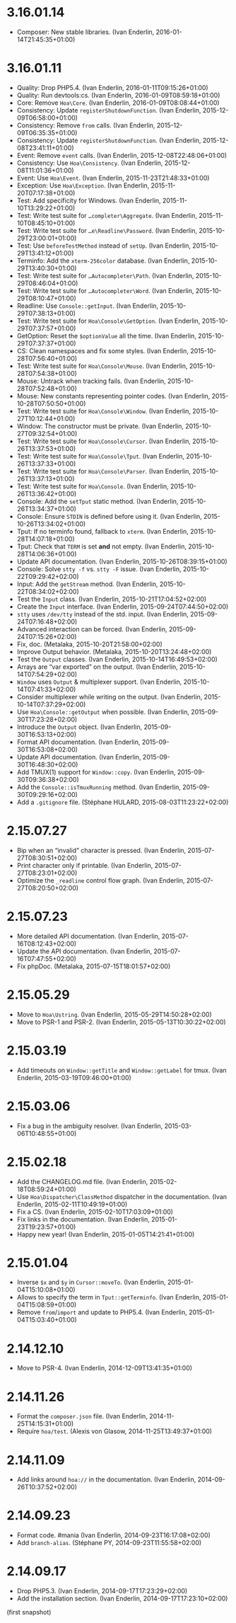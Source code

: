 # 3.16.01.14

  * Composer: New stable libraries. (Ivan Enderlin, 2016-01-14T21:45:35+01:00)

# 3.16.01.11

  * Quality: Drop PHP5.4. (Ivan Enderlin, 2016-01-11T09:15:26+01:00)
  * Quality: Run devtools:cs. (Ivan Enderlin, 2016-01-09T08:59:18+01:00)
  * Core: Remove `Hoa\Core`. (Ivan Enderlin, 2016-01-09T08:08:44+01:00)
  * Consistency: Update `registerShutdownFunction`. (Ivan Enderlin, 2015-12-09T06:58:00+01:00)
  * Consistency: Remove `from` calls. (Ivan Enderlin, 2015-12-09T06:35:35+01:00)
  * Consistency: Update `registerShutdownFunction`. (Ivan Enderlin, 2015-12-08T23:41:11+01:00)
  * Event: Remove `event` calls. (Ivan Enderlin, 2015-12-08T22:48:06+01:00)
  * Consistency: Use `Hoa\Consistency`. (Ivan Enderlin, 2015-12-08T11:01:36+01:00)
  * Event: Use `Hoa\Event`. (Ivan Enderlin, 2015-11-23T21:48:33+01:00)
  * Exception: Use `Hoa\Exception`. (Ivan Enderlin, 2015-11-20T07:17:38+01:00)
  * Test: Add specificity for Windows. (Ivan Enderlin, 2015-11-10T13:29:22+01:00)
  * Test: Write test suite for `…completer\Aggregate`. (Ivan Enderlin, 2015-11-10T08:45:10+01:00)
  * Test: Write test suite for `…e\Readline\Password`. (Ivan Enderlin, 2015-10-29T23:00:01+01:00)
  * Test: Use `beforeTestMethod` instead of `setUp`. (Ivan Enderlin, 2015-10-29T13:41:12+01:00)
  * Terminfo: Add the `xterm-256color` database. (Ivan Enderlin, 2015-10-29T13:40:30+01:00)
  * Test: Write test suite for `…Autocompleter\Path`. (Ivan Enderlin, 2015-10-29T08:46:04+01:00)
  * Test: Write test suite for `…Autocompleter\Word`. (Ivan Enderlin, 2015-10-29T08:10:47+01:00)
  * Readline: Use `Console::getInput`. (Ivan Enderlin, 2015-10-29T07:38:13+01:00)
  * Test: Write test suite for `Hoa\Console\GetOption`. (Ivan Enderlin, 2015-10-29T07:37:57+01:00)
  * GetOption: Reset the `$optionValue` all the time. (Ivan Enderlin, 2015-10-29T07:37:37+01:00)
  * CS: Clean namespaces and fix some styles. (Ivan Enderlin, 2015-10-28T07:56:40+01:00)
  * Test: Write test suite for `Hoa\Console\Mouse`. (Ivan Enderlin, 2015-10-28T07:54:38+01:00)
  * Mouse: Untrack when tracking fails. (Ivan Enderlin, 2015-10-28T07:52:48+01:00)
  * Mouse: New constants representing pointer codes. (Ivan Enderlin, 2015-10-28T07:50:50+01:00)
  * Test: Write test suite for `Hoa\Console\Window`. (Ivan Enderlin, 2015-10-27T10:12:44+01:00)
  * Window: The constructor must be private. (Ivan Enderlin, 2015-10-27T09:32:54+01:00)
  * Test: Write test suite for `Hoa\Console\Cursor`. (Ivan Enderlin, 2015-10-26T13:37:53+01:00)
  * Test: Write test suite for `Hoa\Console\Tput`. (Ivan Enderlin, 2015-10-26T13:37:33+01:00)
  * Test: Write test suite for `Hoa\Console\Parser`. (Ivan Enderlin, 2015-10-26T13:37:13+01:00)
  * Test: Write test suite for `Hoa\Console`. (Ivan Enderlin, 2015-10-26T13:36:42+01:00)
  * Console: Add the `setTput` static method. (Ivan Enderlin, 2015-10-26T13:34:37+01:00)
  * Console: Ensure `STDIN` is defined before using it. (Ivan Enderlin, 2015-10-26T13:34:02+01:00)
  * Tput: If no terminfo found, fallback to `xterm`. (Ivan Enderlin, 2015-10-28T14:07:18+01:00)
  * Tput: Check that `TERM` is set **and** not empty. (Ivan Enderlin, 2015-10-28T14:06:36+01:00)
  * Update API documentation. (Ivan Enderlin, 2015-10-26T08:39:15+01:00)
  * Console: Solve `stty -f` vs. `stty -F` issue. (Ivan Enderlin, 2015-10-22T09:29:42+02:00)
  * Input: Add the `getStream` method. (Ivan Enderlin, 2015-10-22T08:34:02+02:00)
  * Test the `Input` class. (Ivan Enderlin, 2015-10-21T17:04:52+02:00)
  * Create the `Input` interface. (Ivan Enderlin, 2015-09-24T07:44:50+02:00)
  * `stty` uses `/dev/tty` instead of the std. input. (Ivan Enderlin, 2015-09-24T07:16:48+02:00)
  * Advanced interaction can be forced. (Ivan Enderlin, 2015-09-24T07:15:26+02:00)
  * Fix, doc. (Metalaka, 2015-10-20T21:58:00+02:00)
  * Improve Output behavior. (Metalaka, 2015-10-20T13:24:48+02:00)
  * Test the `Output` classes. (Ivan Enderlin, 2015-10-14T16:49:53+02:00)
  * Arrays are “var exported” on the output. (Ivan Enderlin, 2015-10-14T07:54:29+02:00)
  * `Window` uses `Output` & multiplexer support. (Ivan Enderlin, 2015-10-14T07:41:33+02:00)
  * Consider multiplexer while writing on the output. (Ivan Enderlin, 2015-10-14T07:37:29+02:00)
  * Use `Hoa\Console::getOutput` when possible. (Ivan Enderlin, 2015-09-30T17:23:28+02:00)
  * Introduce the `Output` object. (Ivan Enderlin, 2015-09-30T16:53:13+02:00)
  * Format API documentation. (Ivan Enderlin, 2015-09-30T16:53:08+02:00)
  * Update API documentation. (Ivan Enderlin, 2015-09-30T16:48:30+02:00)
  * Add TMUX(1) support for `Window::copy`. (Ivan Enderlin, 2015-09-30T09:36:38+02:00)
  * Add the `Console::isTmuxRunning` method. (Ivan Enderlin, 2015-09-30T09:29:16+02:00)
  * Add a `.gitignore` file. (Stéphane HULARD, 2015-08-03T11:23:22+02:00)

# 2.15.07.27

  * Bip when an “invalid” character is pressed. (Ivan Enderlin, 2015-07-27T08:30:51+02:00)
  * Print character only if printable. (Ivan Enderlin, 2015-07-27T08:23:01+02:00)
  * Optimize the `_readline` control flow graph. (Ivan Enderlin, 2015-07-27T08:20:50+02:00)

# 2.15.07.23

  * More detailed API documentation. (Ivan Enderlin, 2015-07-16T08:12:43+02:00)
  * Update the API documentation. (Ivan Enderlin, 2015-07-16T07:47:55+02:00)
  * Fix phpDoc. (Metalaka, 2015-07-15T18:01:57+02:00)

# 2.15.05.29

  * Move to `Hoa\Ustring`. (Ivan Enderlin, 2015-05-29T14:50:28+02:00)
  * Move to PSR-1 and PSR-2. (Ivan Enderlin, 2015-05-13T10:30:22+02:00)

# 2.15.03.19

  * Add timeouts on `Window::getTitle` and `Window::getLabel` for tmux. (Ivan Enderlin, 2015-03-19T09:46:00+01:00)

# 2.15.03.06

  * Fix a bug in the ambiguity resolver. (Ivan Enderlin, 2015-03-06T10:48:55+01:00)

# 2.15.02.18

  * Add the CHANGELOG.md file. (Ivan Enderlin, 2015-02-18T08:59:24+01:00)
  * Use `Hoa\Dispatcher\ClassMethod` dispatcher in the documentation. (Ivan Enderlin, 2015-02-11T10:49:19+01:00)
  * Fix a CS. (Ivan Enderlin, 2015-02-10T17:03:09+01:00)
  * Fix links in the documentation. (Ivan Enderlin, 2015-01-23T19:23:57+01:00)
  * Happy new year! (Ivan Enderlin, 2015-01-05T14:21:41+01:00)

# 2.15.01.04

  * Inverse `$x` and `$y` in `Cursor::moveTo`. (Ivan Enderlin, 2015-01-04T15:10:08+01:00)
  * Allows to specify the term in `Tput::getTerminfo`. (Ivan Enderlin, 2015-01-04T15:08:59+01:00)
  * Remove `from`/`import` and update to PHP5.4. (Ivan Enderlin, 2015-01-04T15:03:40+01:00)

# 2.14.12.10

  * Move to PSR-4. (Ivan Enderlin, 2014-12-09T13:41:35+01:00)

# 2.14.11.26

  * Format the `composer.json` file. (Ivan Enderlin, 2014-11-25T14:15:31+01:00)
  * Require `hoa/test`. (Alexis von Glasow, 2014-11-25T13:49:37+01:00)

# 2.14.11.09

  * Add links around `hoa://` in the documentation. (Ivan Enderlin, 2014-09-26T10:37:52+02:00)

# 2.14.09.23

  * Format code. #mania (Ivan Enderlin, 2014-09-23T16:17:08+02:00)
  * Add `branch-alias`. (Stéphane PY, 2014-09-23T11:55:58+02:00)

# 2.14.09.17

  * Drop PHP5.3. (Ivan Enderlin, 2014-09-17T17:23:29+02:00)
  * Add the installation section. (Ivan Enderlin, 2014-09-17T17:23:10+02:00)

(first snapshot)
